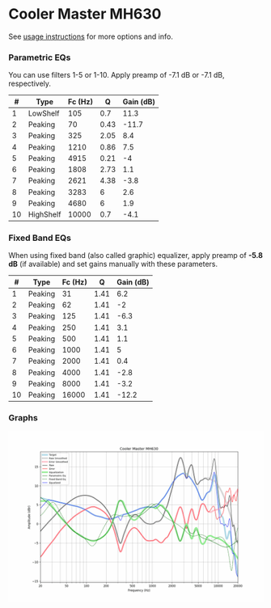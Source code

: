 # Cooler Master MH630
See [usage instructions](https://github.com/jaakkopasanen/AutoEq#usage) for more options and info.

### Parametric EQs
You can use filters 1-5 or 1-10. Apply preamp of -7.1 dB or -7.1 dB, respectively.

|   # | Type      |   Fc (Hz) |    Q |   Gain (dB) |
|-----|-----------|-----------|------|-------------|
|   1 | LowShelf  |       105 | 0.7  |        11.3 |
|   2 | Peaking   |        70 | 0.43 |       -11.7 |
|   3 | Peaking   |       325 | 2.05 |         8.4 |
|   4 | Peaking   |      1210 | 0.86 |         7.5 |
|   5 | Peaking   |      4915 | 0.21 |        -4   |
|   6 | Peaking   |      1808 | 2.73 |         1.1 |
|   7 | Peaking   |      2621 | 4.38 |        -3.8 |
|   8 | Peaking   |      3283 | 6    |         2.6 |
|   9 | Peaking   |      4680 | 6    |         1.9 |
|  10 | HighShelf |     10000 | 0.7  |        -4.1 |

### Fixed Band EQs
When using fixed band (also called graphic) equalizer, apply preamp of **-5.8 dB** (if available) and set gains manually with these parameters.

|   # | Type    |   Fc (Hz) |    Q |   Gain (dB) |
|-----|---------|-----------|------|-------------|
|   1 | Peaking |        31 | 1.41 |         6.2 |
|   2 | Peaking |        62 | 1.41 |        -2   |
|   3 | Peaking |       125 | 1.41 |        -6.3 |
|   4 | Peaking |       250 | 1.41 |         3.1 |
|   5 | Peaking |       500 | 1.41 |         1.1 |
|   6 | Peaking |      1000 | 1.41 |         5   |
|   7 | Peaking |      2000 | 1.41 |         0.4 |
|   8 | Peaking |      4000 | 1.41 |        -2.8 |
|   9 | Peaking |      8000 | 1.41 |        -3.2 |
|  10 | Peaking |     16000 | 1.41 |       -12.2 |

### Graphs
![](./Cooler%20Master%20MH630.png)
